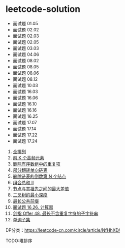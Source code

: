 # leetcode-solution

* 面试题 01.05
* 面试题 02.02
* 面试题 02.03
* 面试题 02.05
* 面试题 03.03
* 面试题 04.06
* 面试题 08.02
* 面试题 08.05
* 面试题 08.06
* 面试题 08.12
* 面试题 10.03
* 面试题 16.03
* 面试题 16.06
* 面试题 16.10
* 面试题 16.16
* 面试题 16.25
* 面试题 17.07
* 面试题 17.14
* 面试题 17.22
* 面试题 17.24

1. [全排列](https://leetcode-cn.com/problems/permutations/)
2. [前 K 个高频元素](https://leetcode-cn.com/problems/top-k-frequent-elements/)
3. [删除有序数组中的重复项](https://leetcode-cn.com/problems/remove-duplicates-from-sorted-array/)
1. [部分翻转单向链表]( https://leetcode-cn.com/problems/reverse-linked-list-ii/solution/leetcode92-fan-zhuan-lian-biao-iifei-chang-rong-yi/)
2. [删除链表的倒数第 N 个结点](https://leetcode-cn.com/problems/remove-nth-node-from-end-of-list/)
3. [组合总和 II](https://leetcode-cn.com/problems/combination-sum-ii/)
4. [节点与其祖先之间的最大差值](https://leetcode-cn.com/problems/maximum-difference-between-node-and-ancestor/)
5. [二叉树的最小深度](https://leetcode-cn.com/problems/minimum-depth-of-binary-tree/)
2. [最长公共前缀](https://leetcode-cn.com/problems/longest-common-prefix/)
3. [面试题 16.26. 计算器](https://leetcode-cn.com/problems/calculator-lcci/)
4. [剑指 Offer 48. 最长不含重复字符的子字符串](https://leetcode-cn.com/problems/zui-chang-bu-han-zhong-fu-zi-fu-de-zi-zi-fu-chuan-lcof/)
5. [单词子集](https://leetcode-cn.com/problems/word-subsets/)

DP分类：https://leetcode-cn.com/circle/article/NfHhXD/

TODO:堆排序